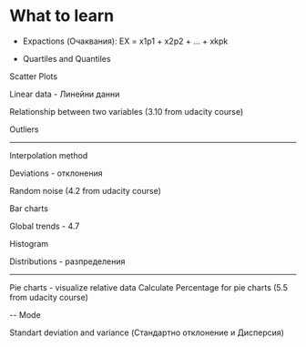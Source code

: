 # What to learn
- Expactions (Очаквания):
EX = x1p1 + x2p2 + ... + xkpk

- Quartiles and Quantiles

Scatter Plots

Linear data - Линейни данни

Relationship between two variables (3.10 from udacity course)

Outliers

---
Interpolation method

Deviations - отклонения


Random noise (4.2 from udacity course)

Bar charts

Global trends - 4.7

Histogram

Distributions - разпределения

---
Pie charts - visualize relative data
Calculate Percentage for pie charts (5.5 from udacity course)

--
Mode

Standart deviation and variance
(Стандартно отклонение и Дисперсия)
